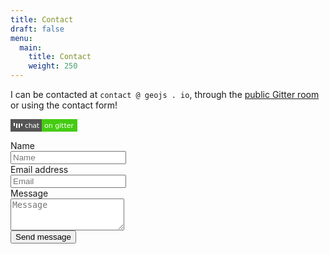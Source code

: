 ```yaml
---
title: Contact
draft: false
menu:
  main:
    title: Contact
    weight: 250
---
```


I can be contacted at `contact @ geojs . io`, through the [public Gitter room](https://gitter.im/jloh/geojs) or using the contact form!

<a href="https://gitter.im/jloh/geojs" title="Chat on the GeoJS Gitter room"><svg xmlns="http://www.w3.org/2000/svg" xmlns:xlink="http://www.w3.org/1999/xlink" width="107" height="20"><g shape-rendering="crispEdges"><path fill="#555" d="M0 0h50v20H0z"/><path fill="#4c1" d="M50 0h57v20H50z"/></g><g fill="#fff" text-anchor="middle" font-family="DejaVu Sans,Verdana,Geneva,sans-serif" font-size="110"><image x="5" y="3" width="14" height="14" xlink:href="data:image/svg+xml;base64,PHN2ZyB4bWxucz0iaHR0cDovL3d3dy53My5vcmcvMjAwMC9zdmciIHdpZHRoPSI3IiBoZWlnaHQ9IjE0Ij4KICA8ZyBmaWxsPScjZmZmJz4KICAgIDxyZWN0IHg9IjAiIHk9IjMiIHdpZHRoPSIxIiBoZWlnaHQ9IjUiLz4KICAgIDxyZWN0IHg9IjIiIHk9IjQiIHdpZHRoPSIxIiBoZWlnaHQ9IjciLz4KICAgIDxyZWN0IHg9IjQiIHk9IjQiIHdpZHRoPSIxIiBoZWlnaHQ9IjciLz4KICAgIDxyZWN0IHg9IjYiIHk9IjQiIHdpZHRoPSIxIiBoZWlnaHQ9IjQiLz4KICA8L2c+Cjwvc3ZnPgo="/> <text x="345" y="140" transform="scale(.1)" textLength="230">chat</text><text x="775" y="140" transform="scale(.1)" textLength="470">on gitter</text></g> </svg></a>

<form class="pb-2" name="contact" action="thank-you" data-netlify="true">
  <div class="field">
    <label class="label" for="name">Name</label>
    <div class="control">
      <input type="text" class="input" id="name" placeholder="Name" name="Name" required>
    </div>
  </div>
  <div class="field">
    <label class="label" for="email">Email address</label>
    <div class="control">
      <input type="email" class="input" id="email" placeholder="Email" name="Email" required>
    </div>
  </div>
  <div class="field">
    <label class="label" for="message">Message</label>
    <div class="control">
      <textarea class="textarea" rows="3" name="Message" id="message" placeholder="Message"></textarea>
    </div>
  </div>
  <div class="field">
    <div netlify-recaptcha></div>
  </div>
  <div class="field">
    <div class="field-label">
      <!-- Left empty for spacing -->
    </div>
    <div class="field-body">
      <div class="field">
        <div class="control">
          <button class="button is-primary">
            Send message
          </button>
        </div>
      </div>
    </div>
  </div>
</form>
